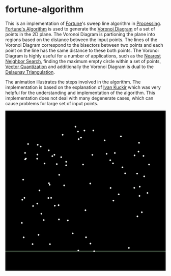 # fortune-algorithm
This is an implementation of [Fortune](http://ect.bell-labs.com/who/sjf/)'s sweep line algorithm in [Processing](https://processing.org/). [Fortune's Algorithm](https://en.wikipedia.org/wiki/Fortune%27s_algorithm) is used to generate the [Voronoi Diagram](https://en.wikipedia.org/wiki/Voronoi_diagram) of a set of points in the 2D plane. The Voronoi Diagram is partioning the plane into regions based on the distance between the input points. The lines of the Voronoi Diagram correspond to the bisectors between two points and each point on the line has the same distance to these both points. The Voronoi Diagram is highly useful for a number of applications, such as the [Nearest Neighbor Search](https://en.wikipedia.org/wiki/Nearest_neighbor_search), finding the maximum empty circle within a set of points, [Vector Quantization](https://en.wikipedia.org/wiki/Vector_quantization) and additionally the Voronoi Diagram is dual to the [Delaunay Triangulation](https://en.wikipedia.org/wiki/Delaunay_triangulation).

The animation illustrates the steps involved in the algorithm. The implementation is based on the explanation of [Ivan Kuckir](http://blog.ivank.net/fortunes-algorithm-and-implementation.html) which was very helpful for the understanding and implementation of the algorithm. This implementation does not deal with many degenerate cases, which can cause problems for large set of input points.

![Animation](FortuneAlgorithm/animation.gif)
